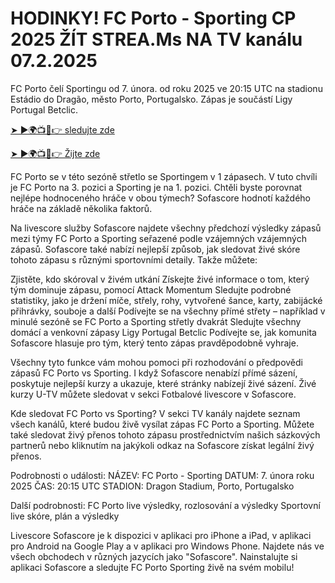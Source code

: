 # HODINKY! FC Porto - Sporting CP 2025 ŽÍT STREA.Ms NA TV kanálu 07.2.2025 #

FC Porto čelí Sportingu od 7. února. od roku 2025 ve 20:15 UTC na stadionu Estádio do Dragão, město Porto, Portugalsko. Zápas je součástí Ligy Portugal Betclic.

[➤ ►🌍📺📱👉 sledujte zde](https://t.co/4Cp9RGqBYr)

[➤ ►🌍📺📱👉 Žijte zde](https://t.co/4Cp9RGqBYr)

FC Porto se v této sezóně střetlo se Sportingem v 1 zápasech. V tuto chvíli je FC Porto na 3. pozici a Sporting je na 1. pozici. Chtěli byste porovnat nejlépe hodnoceného hráče v obou týmech? Sofascore hodnotí každého hráče na základě několika faktorů.

Na livescore služby Sofascore najdete všechny předchozí výsledky zápasů mezi týmy FC Porto a Sporting seřazené podle vzájemných vzájemných zápasů. Sofascore také nabízí nejlepší způsob, jak sledovat živé skóre tohoto zápasu s různými sportovními detaily. Takže můžete:

Zjistěte, kdo skóroval v živém utkání
Získejte živé informace o tom, který tým dominuje zápasu, pomocí Attack Momentum
Sledujte podrobné statistiky, jako je držení míče, střely, rohy, vytvořené šance, karty, zabijácké přihrávky, souboje a další
Podívejte se na všechny přímé střety – například v minulé sezóně se FC Porto a Sporting střetly dvakrát
Sledujte všechny domácí a venkovní zápasy Ligy Portugal Betclic
Podívejte se, jak komunita Sofascore hlasuje pro tým, který tento zápas pravděpodobně vyhraje.

Všechny tyto funkce vám mohou pomoci při rozhodování o předpovědi zápasů FC Porto vs Sporting. I když Sofascore nenabízí přímé sázení, poskytuje nejlepší kurzy a ukazuje, které stránky nabízejí živé sázení. Živé kurzy U-TV můžete sledovat v sekci Fotbalové livescore v Sofascore.

Kde sledovat FC Porto vs Sporting? V sekci TV kanály najdete seznam všech kanálů, které budou živě vysílat zápas FC Porto a Sporting. Můžete také sledovat živý přenos tohoto zápasu prostřednictvím našich sázkových partnerů nebo kliknutím na jakýkoli odkaz na Sofascore získat legální živý přenos.

Podrobnosti o události:
NÁZEV: FC Porto - Sporting
DATUM: 7. února roku 2025
ČAS: 20:15 UTC
STADION: Dragon Stadium, Porto, Portugalsko

Další podrobnosti:
FC Porto live výsledky, rozlosování a výsledky
Sportovní live skóre, plán a výsledky

Livescore Sofascore je k dispozici v aplikaci pro iPhone a iPad, v aplikaci pro Android na Google Play a v aplikaci pro Windows Phone. Najdete nás ve všech obchodech v různých jazycích jako "Sofascore". Nainstalujte si aplikaci Sofascore a sledujte FC Porto Sporting živě na svém mobilu!
